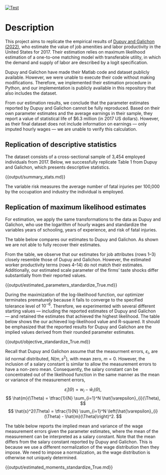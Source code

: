 [![Test](https://github.com/esbenscriver/replicate-dupuy-galichon-qe-2022/actions/workflows/test.yml/badge.svg)](https://github.com/esbenscriver/replicate-dupuy-galichon-qe-2022/actions/workflows/test.yml)
# Description
This project aims to replicate the empirical results of [Dupuy and Galichon (2022)](https://doi.org/10.3982/QE928), who estimate the value of job amenities and labor productivity in the United States for 2017. Their estimation relies on maximum likelihood estimation of a one-to-one matching model with transferable utility, in which the demand and supply of labor are described by a logit specification.

Dupuy and Galichon have made their Matlab code and dataset publicly available. However, we were unable to execute their code without making modifications. Therefore, we implemented their estimation procedure in Python, and our implementation is publicly available in this repository that also includes the dataset.

From our estimation results, we conclude that the parameter estimates reported by Dupuy and Galichon cannot be fully reproduced. Based on their own parameter estimates and the average earnings in their sample, they report a value of statistical life of $6.3 million (in 2017 US dollars). However, as their final dataset does not include information on earnings — only imputed hourly wages — we are unable to verify this calculation.

## Replication of descriptive statistics
The dataset consists of a cross-sectional sample of 3,454 employed individuals from 2017. Below, we successfully replicate Table 1 from Dupuy and Galichon, which presents descriptive statistics.

{{output/summary_stats.md}}

The variable risk measures the average number of fatal injuries per 100,000 by the occupation and industry the individual is employed.

## Replication of maximum likelihood estimates
For estimation, we apply the same transformations to the data as Dupuy and Galichon, who use the logarithm of hourly wages and standardize the variables years of schooling, years of experience, and risk of fatal injuries.

The table below compares our estimates to Dupuy and Galichon. As shown we are not able to fully recover their estimates.

From the table, we observe that our estimates for job attributes (rows 1–3) closely resemble those of Dupuy and Galichon. However, the estimated worker productivity terms (rows 4–14) do not match their estimates. Additionally, our estimated scale parameter of the firms’ taste shocks differ substantially from their reported values.

{{output/estimated_parameters_standardize_True.md}}

During the maximization of the log-likelihood function, our optimizer terminates prematurely because it fails to converge to the specified tolerance level of $10^{-6}$. Therefore, we experimented with several different starting values — including the reported estimates of Dupuy and Galichon — and retained the estimates that achieved the highest likelihood. The table below shows the our achieved log-likelihood value and R-squared. It should be emphasized that the reported results for Dupuy and Galichon are the implied values derived from their rounded parameter estimates.  

{{output/objective_standardize_True.md}}

Recall that Dupuy and Galichon assume that the measurment errors, $\varepsilon_{i}$, are iid normal distributed, $N(m,s^2)$, with mean zero, $m=0$. However, the inclusion of a salary constant is similar to allow the measurement errors to have a non-zero mean. Consequently, the salary constant can be concentrated out of the likelihood function in the same manner as the mean or variance of the measurement errors,

$$
    \hat{\varepsilon}_{i}(\Theta) = w_{i} - \hat{w}_{i}(\Theta), 
$$
$$
    \hat{m}(\Theta) = \tfrac{1}{N} \sum_{i=1}^N \hat{\varepsilon}_{i}(\Theta),
$$
$$
    \hat{s}^2(\Theta) = \tfrac{1}{N} \sum_{i=1}^N \left(\hat{\varepsilon}_{i}(\Theta) - \hat{m}(\Theta)\right)^2.
$$

The table below reports the implied mean and variance of the wage measurement errors given the parameter estimates, where the mean of the measurement can be interpreted as a salary constant. Note that the mean differs from the salary constant reported by Dupuy and Galichon. This is because we use a different normalization of the wage distribution then they impose. We need to impose a normalization, as the wage distribution is otherwise not uniquely determined.

{{output/estimated_moments_standardize_True.md}}


